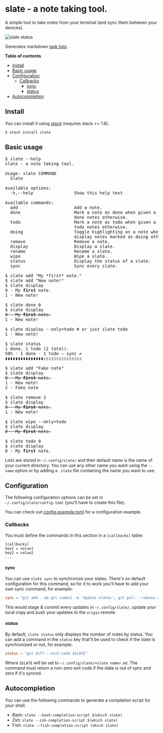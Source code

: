 # slate - a note taking tool.

A simple tool to take notes from your terminal (and sync them between your devices).

![`slate status`](https://user-images.githubusercontent.com/634827/51380042-13144400-1b11-11e9-846f-114ee282c29c.png)

Generates markdown [task lists](https://help.github.com/articles/about-task-lists/).

**Table of contents**

 - [Install](#install)
 - [Basic usage](#basic-usage)
 - [Configuration](#configuration)
    - [Callbacks](#callbacks)
      - [sync](#sync)
      - [status](#status)
 - [Autocompletion](#autocompletion)

## Install

You can install it using [stack](https://docs.haskellstack.org/) (requires stack >= 1.6).

```shell
$ stack install slate
```

## Basic usage

<pre>
$ slate --help
slate - a note taking tool.

Usage: slate COMMAND
  Slate

Available options:
  -h,--help                Show this help text

Available commands:
  add                      Add a note.
  done                     Mark a note as done when given a note ID, display
                           done notes otherwise.
  todo                     Mark a note as todo when given a note ID, display
                           todo notes otherwise.
  doing                    Toggle highlighting on a note when given a note ID,
                           display notes marked as doing otherwise.
  remove                   Remove a note.
  display                  Display a slate.
  rename                   Rename a slate.
  wipe                     Wipe a slate.
  status                   Display the status of a slate.
  sync                     Sync every slate.

$ slate add "My *first* note."
$ slate add "New note!"
$ slate display
0 - My <b>first</b> note.
1 - New note!

$ slate done 0
$ slate display
<s>0 - My <b>first</b> note.</s>
1 - New note!

$ slate display --only=todo # or just slate todo
1 - New note!

$ slate status
1 done, 1 todo (2 total).
50% · 1 done · 1 todo — sync ✔
▮▮▮▮▮▮▮▮▮▮▮▮▮▮▮▯▯▯▯▯▯▯▯▯▯▯▯▯▯▯

$ slate add "Fake note"
$ slate display
<s>0 - My <b>first</b> note.</s>
1 - New note!
2 - Fake note

$ slate remove 2
$ slate display
<s>0 - My <b>first</b> note.</s>
1 - New note!

$ slate wipe --only=todo
$ slate display
<s>0 - My <b>first</b> note.</s>

$ slate todo 0
$ slate display
0 - My <b>first</b> note.
</pre>

Lists are stored in `~/.config/slate/` and their default name is the name of your current directory. You can use any other name you want using the `--name` option or by adding a `.slate` file containing the name you want to use.

## Configuration

The following configuration options can be set in `~/.config/slate/config.toml` (you'll have to create this file).

You can check out [config.example.toml](https://github.com/evuez/slate/blob/master/config.example.toml) for a configuration example.

### Callbacks

You must define the commands in this section in a `[callbacks]` table:

```
[callbacks]
key1 = value1
key2 = value2
...
```

#### sync

You can use `slate sync` to synchronize your slates. There's no default configuration for this command, so for it to work you'll have to add your own sync command, for example:

```toml
sync = "git add . && git commit -m 'Update slates'; git pull --rebase origin master && git push origin master"
```

This would stage & commit every updates in `~/.config/slate/`, update your local copy and push your updates to the `origin` remote.

#### status

By default, `slate status` only displays the number of notes by status. You can add a command in the `status` key that'll be used to check if the slate is synchronized or not, for example:

```toml
status = "git diff --exit-code $SLATE"
```

Where `$SLATE` will be set to `~/.config/slate/<slate name>.md`. The command must return a non-zero exit code if the slate is out of sync and zero if it's synced.

## Autocompletion

You can use the following commands to generate a completion script for your shell:

  - Bash: `slate --bash-completion-script $(which slate)`
  - Zsh: `slate --zsh-completion-script $(which slate)`
  - Fish: `slate --fish-completion-script (which slate)`

